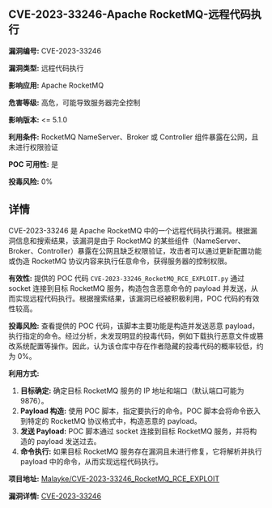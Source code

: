 ## CVE-2023-33246-Apache RocketMQ-远程代码执行

**漏洞编号:** CVE-2023-33246

**漏洞类型:** 远程代码执行

**影响应用:** Apache RocketMQ

**危害等级:** 高危，可能导致服务器完全控制

**影响版本:** <= 5.1.0

**利用条件:** RocketMQ NameServer、Broker 或 Controller 组件暴露在公网，且未进行权限验证

**POC 可用性:** 是

**投毒风险:** 0%

## 详情

CVE-2023-33246 是 Apache RocketMQ 中的一个远程代码执行漏洞。根据漏洞信息和搜索结果，该漏洞是由于 RocketMQ 的某些组件（NameServer、Broker、Controller）暴露在公网且缺乏权限验证，攻击者可以通过更新配置功能或伪造 RocketMQ 协议内容来执行任意命令，获得服务器的控制权限。

**有效性:**
提供的 POC 代码 `CVE-2023-33246_RocketMQ_RCE_EXPLOIT.py` 通过 socket 连接到目标 RocketMQ 服务，构造包含恶意命令的 payload 并发送，从而实现远程代码执行。根据搜索结果，该漏洞已经被积极利用，POC 代码的有效性较高。

**投毒风险:**
查看提供的 POC 代码，该脚本主要功能是构造并发送恶意 payload，执行指定的命令。经过分析，未发现明显的投毒代码，例如下载执行恶意文件或篡改系统配置等操作。因此，认为该仓库中存在作者隐藏的投毒代码的概率较低，约为 0%。

**利用方式:**
1.  **目标确定:** 确定目标 RocketMQ 服务的 IP 地址和端口（默认端口可能为 9876）。
2.  **Payload 构造:** 使用 POC 脚本，指定要执行的命令。POC 脚本会将命令嵌入到特定的 RocketMQ 协议格式中，构造恶意的 payload。
3.  **发送 Payload:** POC 脚本通过 socket 连接到目标 RocketMQ 服务，并将构造的 payload 发送过去。
4.  **命令执行:** 如果目标 RocketMQ 服务存在漏洞且未进行修复，它将解析并执行 payload 中的命令，从而实现远程代码执行。

**项目地址:** [Malayke/CVE-2023-33246_RocketMQ_RCE_EXPLOIT](https://github.com/Malayke/CVE-2023-33246_RocketMQ_RCE_EXPLOIT)

**漏洞详情:** [CVE-2023-33246](https://nvd.nist.gov/vuln/detail/CVE-2023-33246)